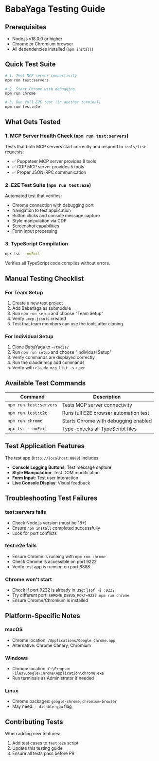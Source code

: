 # BabaYaga Testing Guide

## Prerequisites

- Node.js v18.0.0 or higher
- Chrome or Chromium browser
- All dependencies installed (`npm install`)

## Quick Test Suite

```bash
# 1. Test MCP server connectivity
npm run test:servers

# 2. Start Chrome with debugging
npm run chrome

# 3. Run full E2E test (in another terminal)
npm run test:e2e
```

## What Gets Tested

### 1. MCP Server Health Check (`npm run test:servers`)
Tests that both MCP servers start correctly and respond to `tools/list` requests:
- ✅ Puppeteer MCP server provides 8 tools
- ✅ CDP MCP server provides 5 tools
- ✅ Proper JSON-RPC communication

### 2. E2E Test Suite (`npm run test:e2e`)
Automated test that verifies:
- Chrome connection with debugging port
- Navigation to test application
- Button clicks and console message capture
- Style manipulation via CDP
- Screenshot capabilities
- Form input processing

### 3. TypeScript Compilation
```bash
npx tsc --noEmit
```
Verifies all TypeScript code compiles without errors.

## Manual Testing Checklist

### For Team Setup
1. Create a new test project
2. Add BabaYaga as submodule
3. Run `npm run setup` and choose "Team Setup"
4. Verify `.mcp.json` is created
5. Test that team members can use the tools after cloning

### For Individual Setup
1. Clone BabaYaga to `~/tools/`
2. Run `npm run setup` and choose "Individual Setup"
3. Verify commands are displayed correctly
4. Run the claude mcp add commands
5. Verify with `claude mcp list -s user`

## Available Test Commands

| Command | Description |
|---------|-------------|
| `npm run test:servers` | Tests MCP server connectivity |
| `npm run test:e2e` | Runs full E2E browser automation test |
| `npm run chrome` | Starts Chrome with debugging enabled |
| `npx tsc --noEmit` | Type-checks all TypeScript files |

## Test Application Features

The test app (`http://localhost:8888`) includes:
- **Console Logging Buttons**: Test message capture
- **Style Manipulation**: Test DOM modification
- **Form Input**: Test user interaction
- **Live Console Display**: Visual feedback

## Troubleshooting Test Failures

### test:servers fails
- Check Node.js version (must be 18+)
- Ensure `npm install` completed successfully
- Look for port conflicts

### test:e2e fails
- Ensure Chrome is running with `npm run chrome`
- Check Chrome is accessible on port 9222
- Verify test app is running on port 8888

### Chrome won't start
- Check if port 9222 is already in use: `lsof -i :9222`
- Try different port: `CHROME_DEBUG_PORT=9223 npm run chrome`
- Ensure Chrome/Chromium is installed

## Platform-Specific Notes

### macOS
- Chrome location: `/Applications/Google Chrome.app`
- Alternative: Chrome Canary, Chromium

### Windows
- Chrome location: `C:\Program Files\Google\Chrome\Application\chrome.exe`
- Run terminals as Administrator if needed

### Linux
- Chrome packages: `google-chrome`, `chromium-browser`
- May need: `--disable-gpu` flag

## Contributing Tests

When adding new features:
1. Add test cases to `test:e2e` script
2. Update this testing guide
3. Ensure all tests pass before PR